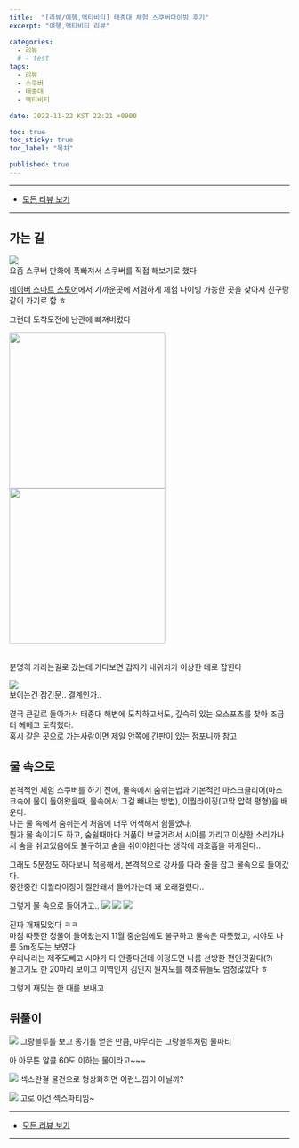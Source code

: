 ```yaml
---
title:  "[리뷰/여행,액티비티] 태종대 체험 스쿠버다이빙 후기"
excerpt: "여행,액티비티 리뷰"

categories:
  - 리뷰
  # - test
tags:
  - 리뷰
  - 스쿠버
  - 태종대
  - 액티비티

date: 2022-11-22 KST 22:21 +0900

toc: true
toc_sticky: true
toc_label: "목차"

published: true
---
```


- - -

 - [모든 리뷰 보기](/reviews)

- - -

## 가는 길
![](/assets/images/posts/review/scuba-taejongdae/grandblue.png)
<br>
요즘 스쿠버 만화에 푹빠져서 스쿠버를 직접 해보기로 했다

[네이버 스마트 스토어](https://smartstore.naver.com/ohsports00/products/5592618659)에서 가까운곳에 저렴하게 체험 다이빙 가능한 곳을 찾아서 친구랑 같이 가기로 함 ㅎ

그런데 도착도전에 난관에 빠져버렸다

<p>
<img src="/assets/images/posts/review/scuba-taejongdae/gps1.png" width="280px"/>
<img src="/assets/images/posts/review/scuba-taejongdae/gps2.png" width="280px"/>
</p>
<br>
분명히 가라는길로 갔는데 가다보면 갑자기 내위치가 이상한 데로 잡힌다

![](/assets/images/posts/review/scuba-taejongdae/blocked.jpeg)
<br>
보이는건 잠긴문.. 결계인가..

결국 큰길로 돌아가서 태종대 해변에 도착하고서도, 깊숙히 있는 오스포츠를 찾아 조금 더 헤메고 도착했다.<br>
혹시 같은 곳으로 가는사람이면 제일 안쪽에 간판이 있는 점포니까 참고

## 물 속으로
본격적인 체험 스쿠버를 하기 전에, 물속에서 숨쉬는법과 기본적인 마스크클리어(마스크속에 물이 들어왔을때, 물속에서 그걸 빼내는 방법), 이퀄라이징(고막 압력 평형)을 배운다.<br>
나는 물 속에서 숨쉬는게 처음에 너무 어색해서 힘들었다.<br>
뭔가 물 속이기도 하고, 숨쉴때마다 거품이 보글거려서 시야를 가리고 이상한 소리가나서 숨을 쉬고있음에도 불구하고 숨을 쉬어야한다는 생각에 과호흡을 하게된다..<br>

그래도 5분정도 하다보니 적응해서, 본격적으로 강사를 따라 줄을 잡고 물속으로 들어갔다.<br>
중간중간 이퀄라이징이 잘안돼서 들어가는데 꽤 오래걸렸다..

그렇게 물 속으로 들어가고..
![](/assets/images/posts/review/scuba-taejongdae/scuba1.jpg)
![](/assets/images/posts/review/scuba-taejongdae/scuba2.jpg)
![](/assets/images/posts/review/scuba-taejongdae/scuba3.jpg)

진짜 개재밌었다 ㅋㅋ<br>
마침 따뜻한 청물이 들어왔는지 11월 중순임에도 불구하고 물속은 따뜻했고, 시야도 나름 5m정도는 보였다<br>
우리나라는 제주도빼고 시야가 다 안좋다던데 이정도면 나름 선방한 편인것같다(?)<br>
물고기도 한 20마리 보이고 미역인지 김인지 뭔지모를 해조류들도 엄청많았다 ㅎ

그렇게 재밌는 한 때를 보내고

## 뒤풀이
![](/assets/images/posts/review/scuba-taejongdae/water.jpeg)
그랑블루를 보고 동기를 얻은 만큼, 마무리는 그랑블루처럼 물파티

아 아무튼 알콜 60도 이하는 물이라고~~~

![](/assets/images/posts/review/scuba-taejongdae/sex.jpeg)
섹스란걸 물건으로 형상화하면 이런느낌이 아닐까?

![](/assets/images/posts/review/scuba-taejongdae/sex_party.jpeg)
고로 이건 섹스파티임~

- - -

 - [모든 리뷰 보기](/reviews)

- - -